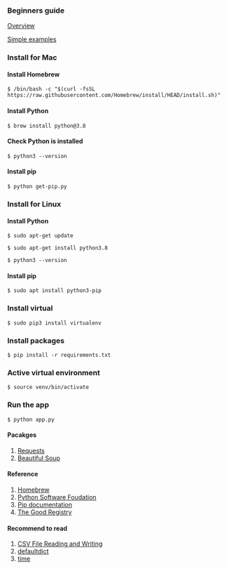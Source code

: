 ### Beginners guide
[Overview](https://wiki.python.org/moin/SimplePrograms)

[Simple examples](https://wiki.python.org/moin/BeginnersGuide/Programmers/SimpleExamples)

### Install for Mac
#### Install Homebrew
```
$ /bin/bash -c "$(curl -fsSL https://raw.githubusercontent.com/Homebrew/install/HEAD/install.sh)" 
```
#### Install Python
```text
$ brew install python@3.8
```
#### Check Python is installed
```text
$ python3 --version
```
#### Install pip
```text
$ python get-pip.py
```
### Install for Linux
#### Install Python 
```text
$ sudo apt-get update
```
```text
$ sudo apt-get install python3.8
```
```text
$ python3 --version
```
#### Install pip
```
$ sudo apt install python3-pip
```
### Install virtual
```text
$ sudo pip3 install virtualenv 
```
### Install packages
```
$ pip install -r requirements.txt
```
### Active virtual environment
```text
$ source venv/bin/activate
```
### Run the app
```
$ python app.py
```

#### Pacakges
1. [Requests](https://requests.readthedocs.io/en/master/)
2. [Beautiful Soup](https://www.crummy.com/software/BeautifulSoup/bs4/doc/)

#### Reference
1. [Homebrew](https://brew.sh/)
2. [Python Software Foudation](https://www.python.org/downloads/)
3. [Pip documentation](https://pip.pypa.io/en/stable/installing/)
4. [The Good Registry](https://thegoodregistry.com/)

#### Recommend to read 
1. [CSV File Reading and Writing](https://docs.python.org/3/library/csv.html)
2. [defaultdict](https://docs.python.org/3/library/collections.html#collections.defaultdict)
3. [time](https://docs.python.org/3/library/time.html)

